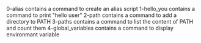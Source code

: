 0-alias contains a command to create an alias script
1-hello_you contains a command to print "hello user"
2-path contains a command to add a directory to PATH
3-paths contains a command to list the content of PATH and count them
4-global_variables contains a command to display environmant variable
